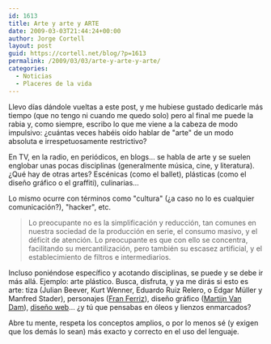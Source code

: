 ```yaml
---
id: 1613
title: Arte y arte y ARTE
date: 2009-03-03T21:44:24+00:00
author: Jorge Cortell
layout: post
guid: https://cortell.net/blog/?p=1613
permalink: /2009/03/03/arte-y-arte-y-arte/
categories:
  - Noticias
  - Placeres de la vida
---
```

Llevo días dándole vueltas a este post, y me hubiese gustado dedicarle más tiempo (que no tengo ni cuando me quedo solo) pero al final me puede la rabia y, como siempre, escribo lo que me viene a la cabeza de modo impulsivo: ¿cuántas veces habéis oído hablar de "arte" de un modo absoluta e irrespetuosamente restrictivo?

En TV, en la radio, en periódicos, en blogs... se habla de arte y se suelen englobar unas pocas disciplinas (generalmente música, cine, y literatura). ¿Qué hay de otras artes? Escénicas (como el ballet), plásticas (como el diseño gráfico o el graffiti), culinarias...

Lo mismo ocurre con términos como "cultura" (¿a caso no lo es cualquier comunicación?), "hacker", etc.

> Lo preocupante no es la simplificación y reducción, tan comunes en nuestra sociedad de la producción en serie, el consumo masivo, y el déficit de atención. Lo preocupante es que con ello se concentra, facilitando su mercantilización, pero también su escasez artificial, y el establecimiento de filtros e intermediarios.

Incluso poniéndose específico y acotando disciplinas, se puede y se debe ir más allá. Ejemplo: arte plástico. Busca, disfruta, y ya me dirás si esto es arte: tiza (Julian Beever, Kurt Wenner, Eduardo Ruiz Relero, o Edgar Müller y Manfred Stader), personajes (<a title="https://franferriz.com" href="https://franferriz.com" target="_blank">Fran Ferriz</a>), diseño gráfico (<a title="https://supersilo.blogspot.com/" href="https://supersilo.blogspot.com/" target="_blank">Martijn Van Dam</a>), <a title="https://www.webtemplatesblog.com/archives/2009/02/18/visit-web-designer-portfolios-and-meet-famous-web-designers/" href="https://www.webtemplatesblog.com/archives/2009/02/18/visit-web-designer-portfolios-and-meet-famous-web-designers/" target="_blank">diseño web</a>... ¿y tú que pensabas en óleos y lienzos enmarcados?

Abre tu mente, respeta los conceptos amplios, o por lo menos sé (y exigen que los demás lo sean) más exacto y correcto en el uso del lenguaje.